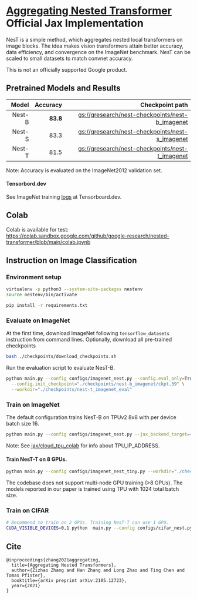 # [Aggregating Nested Transformer](https://arxiv.org/pdf/2105.12723.pdf) Official Jax Implementation

NesT is a simple method, which aggregates nested local transformers on image blocks. The idea makes vision transformers attain better accuracy, data efficiency, and convergence on the ImageNet benchmark. NesT can be scaled to small datasets to match convnet accuracy.

This is not an officially supported Google product.



## Pretrained Models and Results


|   Model     |  Accuracy   |  Checkpoint path       |
|------------:|------------:|-----------------------:|
|   Nest-B    |  **83.8**   | [gs://gresearch/nest-checkpoints/nest-b_imagenet](https://console.cloud.google.com/storage/browser/gresearch/nest-checkpoints/nest-b_imagenet)
|   Nest-S    |    83.3     | [gs://gresearch/nest-checkpoints/nest-s_imagenet](https://console.cloud.google.com/storage/browser/gresearch/nest-checkpoints/nest-s_imagenet)
|   Nest-T    |    81.5     | [gs://gresearch/nest-checkpoints/nest-t_imagenet](https://console.cloud.google.com/storage/browser/gresearch/nest-checkpoints/nest-t_imagenet)

Note: Accuracy is evaluated on the ImageNet2012 validation set.

#### Tensorbord.dev

See ImageNet training [logs](https://tensorboard.dev/experiment/AU4DxhjnRBieaPsgCWGxng/#scalars) at Tensorboard.dev.


## Colab

Colab is available for test: https://colab.sandbox.google.com/github/google-research/nested-transformer/blob/main/colab.ipynb


## Instruction on Image Classification

### Environment setup

```bash
virtualenv -p python3 --system-site-packages nestenv
source nestenv/bin/activate

pip install -r requirements.txt
```

### Evaluate on ImageNet

At the first time, download ImageNet following `tensorflow_datasets` instruction
from command lines. Optionally, download all pre-trained checkpoints

```bash
bash ./checkpoints/download_checkpoints.sh
```

Run the evaluation script to evaluate NesT-B.

```bash
python main.py --config configs/imagenet_nest.py --config.eval_only=True \
  --config.init_checkpoint="./checkpoints/nest-b_imagenet/ckpt.39" \
  --workdir="./checkpoints/nest-t_imagenet_eval"
```

### Train on ImageNet
The default configuration trains NesT-B on TPUv2 8x8 with per device batch size 16.

```bash
python main.py --config configs/imagenet_nest.py --jax_backend_target=<TPU_IP_ADDRESS> --jax_xla_backend="tpu_driver" --workdir="./checkpoints/nest-b_imagenet"
```

Note: See [jax/cloud_tpu_colab](https://github.com/google/jax/blob/master/cloud_tpu_colabs/README.md) for info about TPU_IP_ADDRESS.



#### Train NesT-T on 8 GPUs.

```bash
python main.py --config configs/imagenet_nest_tiny.py --workdir="./checkpoints/nest-t_imagenet_8gpu"
```

The codebase does not support multi-node GPU training (>8 GPUs). The models reported in our
paper is trained using TPU with 1024 total batch size.


### Train on CIFAR

```bash
# Recommend to train on 2 GPUs. Training NesT-T can use 1 GPU.
CUDA_VISIBLE_DEVICES=0,1 python  main.py --config configs/cifar_nest.py --workdir="./checkpoints/nest_cifar"
```


## Cite

```
@inproceedings{zhang2021aggregating,
  title={Aggregating Nested Transformers},
  author={Zizhao Zhang and Han Zhang and Long Zhao and Ting Chen and Tomas Pfister},
  booktitle={arXiv preprint arXiv:2105.12723},
  year={2021}
}
```

